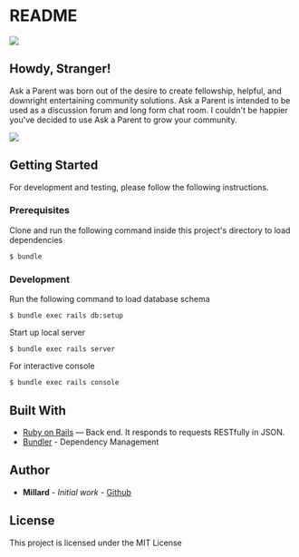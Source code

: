 # README
<img src="https://imgur.com/Ihypwqm.jpg">

## Howdy, Stranger!

Ask a Parent was born out of the desire to create fellowship, helpful, and downright entertaining community solutions. Ask a Parent is intended to be  used as a discussion forum and long form chat room. I couldn't be happier you've decided to use Ask a Parent to grow your community.

<img src="https://imgur.com/QZfFYaQ.jpg">

## Getting Started

For development and testing, please follow the following instructions.

### Prerequisites

Clone and run the following command inside this project's directory to load dependencies

    $ bundle

### Development

Run the following command to load database schema

    $ bundle exec rails db:setup

Start up local server

    $ bundle exec rails server

For interactive console

    $ bundle exec rails console

## Built With

* [Ruby on Rails](https://github.com/rails/rails)  — Back end. It responds to requests RESTfully in JSON.
* [Bundler](https://bundler.io/) - Dependency Management


## Author

* **Millard** - *Initial work* - [Github](https://github.com/millardjimmy)

## License

This project is licensed under the MIT License
